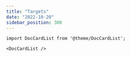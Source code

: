 ```yaml
---
title: "Targets"
date: "2022-10-20"
sidebar_position: 300
---
```


```mdx-code-block
import DocCardList from '@theme/DocCardList';

<DocCardList />
```
